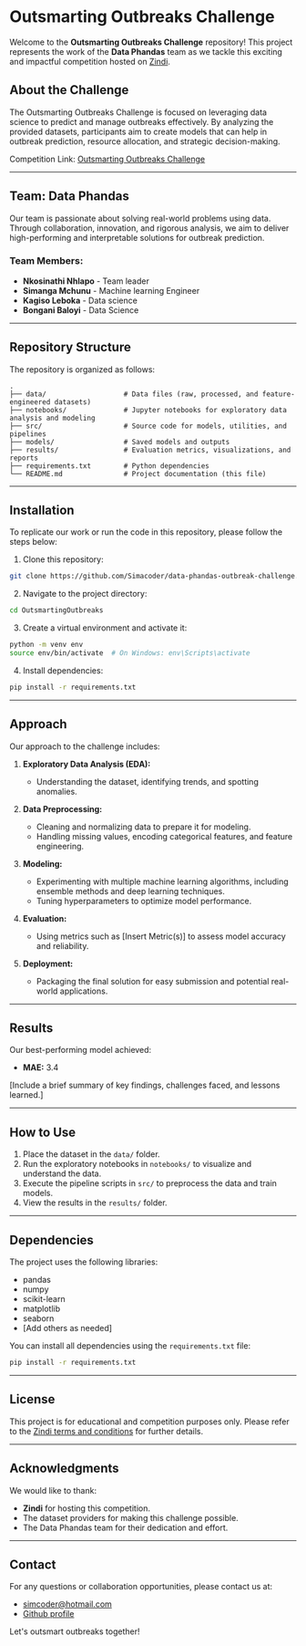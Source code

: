 # Outsmarting Outbreaks Challenge

Welcome to the **Outsmarting Outbreaks Challenge** repository! This project represents the work of the **Data Phandas** team as we tackle this exciting and impactful competition hosted on [Zindi](https://zindi.africa/competitions/outsmarting-outbreaks-challenge).

## About the Challenge

The Outsmarting Outbreaks Challenge is focused on leveraging data science to predict and manage outbreaks effectively. By analyzing the provided datasets, participants aim to create models that can help in outbreak prediction, resource allocation, and strategic decision-making.

Competition Link: [Outsmarting Outbreaks Challenge](https://zindi.africa/competitions/outsmarting-outbreaks-challenge)

---

## Team: Data Phandas

Our team is passionate about solving real-world problems using data. Through collaboration, innovation, and rigorous analysis, we aim to deliver high-performing and interpretable solutions for outbreak prediction.

### Team Members:
- **Nkosinathi Nhlapo** - Team leader
- **Simanga Mchunu** - Machine learning Engineer
- **Kagiso Leboka** - Data science
- **Bongani Baloyi** - Data Science

---

## Repository Structure

The repository is organized as follows:

```
.
├── data/                   # Data files (raw, processed, and feature-engineered datasets)
├── notebooks/              # Jupyter notebooks for exploratory data analysis and modeling
├── src/                    # Source code for models, utilities, and pipelines
├── models/                 # Saved models and outputs
├── results/                # Evaluation metrics, visualizations, and reports
├── requirements.txt        # Python dependencies
└── README.md               # Project documentation (this file)
```

---

## Installation

To replicate our work or run the code in this repository, please follow the steps below:

1. Clone this repository:

```bash
git clone https://github.com/Simacoder/data-phandas-outbreak-challenge.git
```

2. Navigate to the project directory:

```bash
cd OutsmartingOutbreaks
```

3. Create a virtual environment and activate it:

```bash
python -m venv env
source env/bin/activate  # On Windows: env\Scripts\activate
```

4. Install dependencies:

```bash
pip install -r requirements.txt
```

---

## Approach

Our approach to the challenge includes:

1. **Exploratory Data Analysis (EDA):**
   - Understanding the dataset, identifying trends, and spotting anomalies.

2. **Data Preprocessing:**
   - Cleaning and normalizing data to prepare it for modeling.
   - Handling missing values, encoding categorical features, and feature engineering.

3. **Modeling:**
   - Experimenting with multiple machine learning algorithms, including ensemble methods and deep learning techniques.
   - Tuning hyperparameters to optimize model performance.

4. **Evaluation:**
   - Using metrics such as [Insert Metric(s)] to assess model accuracy and reliability.

5. **Deployment:**
   - Packaging the final solution for easy submission and potential real-world applications.

---

## Results

Our best-performing model achieved:

- **MAE:** 3.4


[Include a brief summary of key findings, challenges faced, and lessons learned.]

---

## How to Use

1. Place the dataset in the `data/` folder.
2. Run the exploratory notebooks in `notebooks/` to visualize and understand the data.
3. Execute the pipeline scripts in `src/` to preprocess the data and train models.
4. View the results in the `results/` folder.

---

## Dependencies

The project uses the following libraries:

- pandas
- numpy
- scikit-learn
- matplotlib
- seaborn
- [Add others as needed]

You can install all dependencies using the `requirements.txt` file:

```bash
pip install -r requirements.txt
```

---

## License

This project is for educational and competition purposes only. Please refer to the [Zindi terms and conditions](https://zindi.africa/competitions/outsmarting-outbreaks-challenge/terms) for further details.

---

## Acknowledgments

We would like to thank:

- **Zindi** for hosting this competition.
- The dataset providers for making this challenge possible.
- The Data Phandas team for their dedication and effort.

---

## Contact

For any questions or collaboration opportunities, please contact us at:

- simcoder@hotmail.com
- [Github profile](https://github.com/Simacoder)

Let's outsmart outbreaks together!
